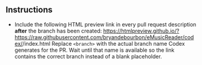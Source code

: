 Instructions
-----------
- Include the following HTML preview link in every pull request description **after** the branch has been created:
  https://htmlpreview.github.io/?https://raw.githubusercontent.com/bryandebourbon/eMusicReader/codex/<branch>/index.html
  Replace `<branch>` with the actual branch name Codex generates for the PR.
  Wait until that name is available so the link contains the correct branch instead of a blank placeholder.
